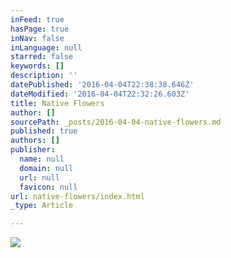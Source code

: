 ```yaml
---
inFeed: true
hasPage: true
inNav: false
inLanguage: null
starred: false
keywords: []
description: ''
datePublished: '2016-04-04T22:38:38.646Z'
dateModified: '2016-04-04T22:32:26.603Z'
title: Native Flowers
author: []
sourcePath: _posts/2016-04-04-native-flowers.md
published: true
authors: []
publisher:
  name: null
  domain: null
  url: null
  favicon: null
url: native-flowers/index.html
_type: Article

---
```

![](https://the-grid-user-content.s3-us-west-2.amazonaws.com/c7bb3a95-487a-4011-9b4f-0f5efa5382c6.jpg)